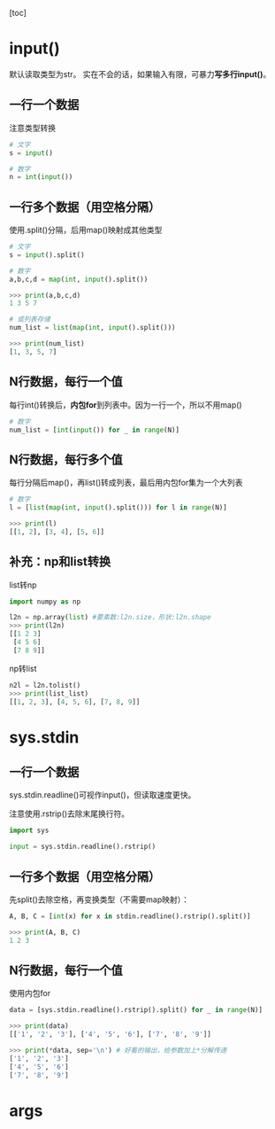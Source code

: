 [toc]

# input()
默认读取类型为str。
实在不会的话，如果输入有限，可暴力**写多行input()**。

## 一行一个数据
注意类型转换
```python
# 文字
s = input()

# 数字
n = int(input())
```
  
## 一行多个数据（用空格分隔）
使用.split()分隔，后用map()映射成其他类型

```python
# 文字
s = input().split()
```

```python
# 数字
a,b,c,d = map(int, input().split())

>>> print(a,b,c,d)
1 3 5 7

# 或列表存储
num_list = list(map(int, input().split()))

>>> print(num_list)
[1, 3, 5, 7]
```

## N行数据，每行一个值
每行int()转换后，**内包for**到列表中。因为一行一个，所以不用map()

```python
# 数字
num_list = [int(input()) for _ in range(N)]
```

## N行数据，每行多个值
每行分隔后map()，再list()转成列表，最后用内包for集为一个大列表

```python
# 数字
l = [list(map(int, input().split())) for l in range(N)]

>>> print(l)
[[1, 2], [3, 4], [5, 6]]
```

## 补充：np和list转换
list转np
```python
import numpy as np

l2n = np.array(list) #要素数:l2n.size，形状:l2n.shape
>>> print(l2n)
[[1 2 3]
 [4 5 6]
 [7 8 9]]
```
np转list
```python
n2l = l2n.tolist()
>>> print(list_list)
[[1, 2, 3], [4, 5, 6], [7, 8, 9]]
```

# sys.stdin
## 一行一个数据
sys.stdin.readline()可视作input()，但读取速度更快。

注意使用.rstrip()去除末尾换行符。

```python
import sys

input = sys.stdin.readline().rstrip()
```

## 一行多个数据（用空格分隔）
先split()去除空格，再变换类型（不需要map映射）：

```python
A, B, C = [int(x) for x in stdin.readline().rstrip().split()]

>>> print(A, B, C)
1 2 3
```

## N行数据，每行一个值
使用内包for
```python
data = [sys.stdin.readline().rstrip().split() for _ in range(N)]

>>> print(data)
[['1', '2', '3'], ['4', '5', '6'], ['7', '8', '9']]

>>> print(*data, sep='\n') # 好看的输出，给参数加上*分解传递
['1', '2', '3']
['4', '5', '6']
['7', '8', '9']
```

#  args


